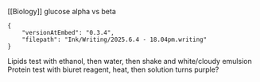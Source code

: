 
[[Biology]]
glucose alpha vs beta 

```handwritten-ink
{
	"versionAtEmbed": "0.3.4",
	"filepath": "Ink/Writing/2025.6.4 - 18.04pm.writing"
}
```
Lipids test with ethanol, then water, then shake and white/cloudy emulsion
Protein test with biuret reagent, heat, then solution turns purple?